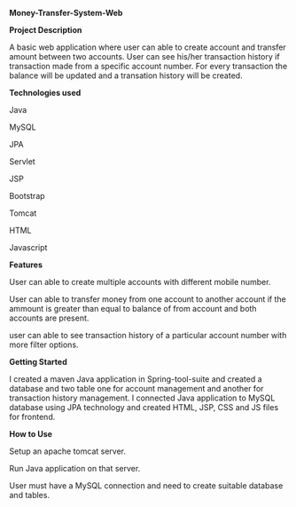 **Money-Transfer-System-Web**

**Project Description**

A basic web application where user can able to create account and transfer amount between two accounts. User can see his/her transaction history if transaction made from a specific account number. For every transaction the balance will be updated and a transation history will be created.

**Technologies used**

Java

MySQL

JPA

Servlet

JSP

Bootstrap

Tomcat

HTML

Javascript


**Features**

User can able to create multiple accounts with different mobile number.

User can able to transfer money from one account to another account if the ammount is greater than equal to balance of from account and both accounts are present.

user can able to see transaction history of a particular account number with more filter options.

**Getting Started**

I created a maven Java application in Spring-tool-suite and created a database and two table one for account management and another for transaction history management. I connected Java application to MySQL database using JPA technology and created HTML, JSP, CSS and JS files for frontend.

**How to Use**

Setup an apache tomcat server.

Run Java application on that server.

User must have a MySQL connection and need to create suitable database and tables.

